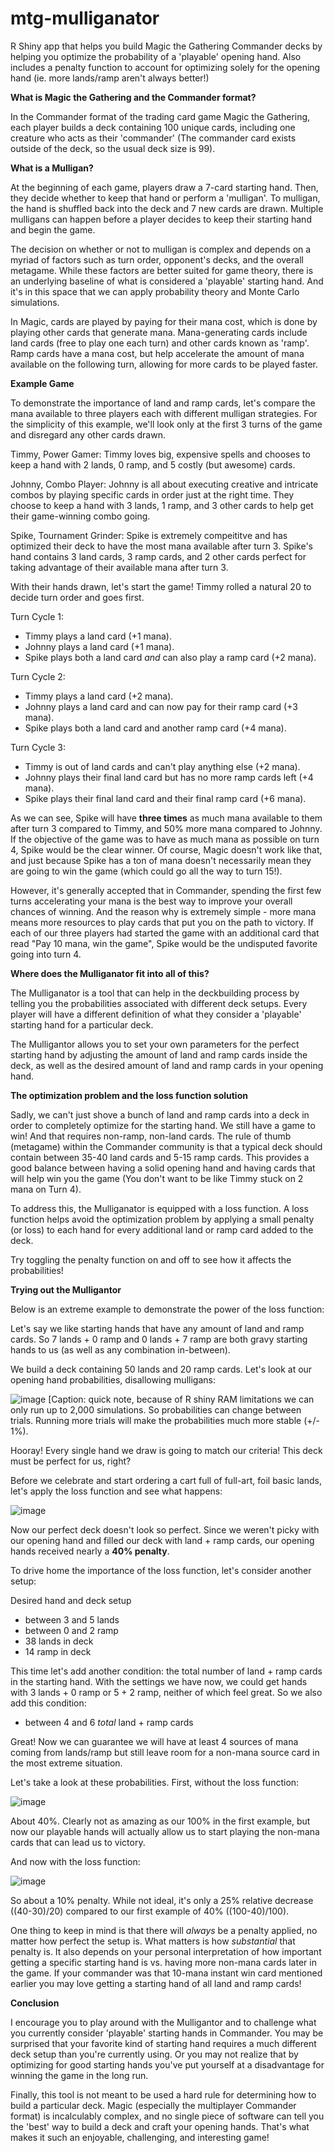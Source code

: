# mtg-mulliganator
R Shiny app that helps you build Magic the Gathering Commander decks by helping you optimize the probability of a 'playable' opening hand. Also includes a penalty function to account for optimizing solely for the opening hand (ie. more lands/ramp aren't always better!)

**What is Magic the Gathering and the Commander format?**

In the Commander format of the trading card game Magic the Gathering, each player builds a deck containing 100 unique cards, including one creature who acts as their 'commander' (The commander card exists outside of the deck, so the usual deck size is 99).

**What is a Mulligan?**

At the beginning of each game, players draw a 7-card starting hand. Then, they decide whether to keep that hand or perform a 'mulligan'. To mulligan, the hand is shuffled back into the deck and 7 new cards are drawn. Multiple mulligans can happen before a player decides to keep their starting hand and begin the game.

The decision on whether or not to mulligan is complex and depends on a myriad of factors such as turn order, opponent's decks, and the overall metagame. While these factors are better suited for game theory, there is an underlying baseline of what is considered a 'playable' starting hand. And it's in this space that we can apply probability theory and Monte Carlo simulations. 

In Magic, cards are played by paying for their mana cost, which is done by playing other cards that generate mana. Mana-generating cards include land cards (free to play one each turn) and other cards known as 'ramp'. Ramp cards have a mana cost, but help accelerate the amount of mana available on the following turn, allowing for more cards to be played faster.

**Example Game**

To demonstrate the importance of land and ramp cards, let's compare the mana available to three players each with different mulligan strategies. For the simplicity of this example, we'll look only at the first 3 turns of the game and disregard any other cards drawn.

Timmy, Power Gamer: Timmy loves big, expensive spells and chooses to keep a hand with 2 lands, 0 ramp, and 5 costly (but awesome) cards.

Johnny, Combo Player: Johnny is all about executing creative and intricate combos by playing specific cards in order just at the right time. They choose to keep a hand with 3 lands, 1 ramp, and 3 other cards to help get their game-winning combo going.

Spike, Tournament Grinder: Spike is extremely compeititve and has optimized their deck to have the most mana available after turn 3. Spike's hand contains 3 land cards, 3 ramp cards, and 2 other cards perfect for taking advantage of their available mana after turn 3.

With their hands drawn, let's start the game! Timmy rolled a natural 20 to decide turn order and goes first.

Turn Cycle 1:
- Timmy plays a land card (+1 mana).
- Johnny plays a land card (+1 mana).
- Spike plays both a land card _and_ can also play a ramp card (+2 mana).

Turn Cycle 2:
- Timmy plays a land card (+2 mana).
- Johnny plays a land card and can now pay for their ramp card (+3 mana).
- Spike plays both a land card and another ramp card (+4 mana).

Turn Cycle 3:
- Timmy is out of land cards and can't play anything else (+2 mana).
- Johnny plays their final land card but has no more ramp cards left (+4 mana).
- Spike plays their final land card and their final ramp card (+6 mana).

As we can see, Spike will have **three times** as much mana available to them after turn 3 compared to Timmy, and 50% more mana compared to Johnny. If the objective of the game was to have as much mana as possible on turn 4, Spike would be the clear winner. Of course, Magic doesn't work like that, and just because Spike has a ton of mana doesn't necessarily mean they are going to win the game (which could go all the way to turn 15!). 

However, it's generally accepted that in Commander, spending the first few turns accelerating your mana is the best way to improve your overall chances of winning. And the reason why is extremely simple - more mana means more resources to play cards that put you on the path to victory. If each of our three players had started the game with an additional card that read "Pay 10 mana, win the game", Spike would be the undisputed favorite going into turn 4.

**Where does the Mulliganator fit into all of this?**

The Mulliganator is a tool that can help in the deckbuilding process by telling you the probabilities associated with different deck setups. Every player will have a different definition of what they consider a 'playable' starting hand for a particular deck. 

The Mulligantor allows you to set your own parameters for the perfect starting hand by adjusting the amount of land and ramp cards inside the deck, as well as the desired amount of land and ramp cards in your opening hand.

**The optimization problem and the loss function solution**

Sadly, we can't just shove a bunch of land and ramp cards into a deck in order to completely optimize for the starting hand. We still have a game to win! And that requires non-ramp, non-land cards. The rule of thumb (metagame) within the Commander community is that a typical deck should contain between 35-40 land cards and 5-15 ramp cards. This provides a good balance between having a solid opening hand and having cards that will help win you the game (You don't want to be like Timmy stuck on 2 mana on Turn 4).

To address this, the Mulliganator is equipped with a loss function. A loss function helps avoid the optimization problem by applying a small penalty (or loss) to each hand for every additional land or ramp card added to the deck.

Try toggling the penalty function on and off to see how it affects the probabilities!

**Trying out the Mulligantor**

Below is an extreme example to demonstrate the power of the loss function:

Let's say we like starting hands that have any amount of land and ramp cards. So 7 lands + 0 ramp and 0 lands + 7 ramp are both gravy starting hands to us (as well as any combination in-between).

We build a deck containing 50 lands and 20 ramp cards. Let's look at our opening hand probabilities, disallowing mulligans:

![image](https://user-images.githubusercontent.com/123254289/213925470-196f450a-ef98-4214-935a-277984a636f8.png)
[Caption: quick note, because of R shiny RAM limitations we can only run up to 2,000 simulations. So probabilities can change between trials. Running more trials will make the probabilities much more stable (+/- 1%).

Hooray! Every single hand we draw is going to match our criteria! This deck must be perfect for us, right? 

Before we celebrate and start ordering a cart full of full-art, foil basic lands, let's apply the loss function and see what happens:

![image](https://user-images.githubusercontent.com/123254289/213925525-dd6ac30e-10f8-4d65-87a7-b69a8cb77eb6.png)

Now our perfect deck doesn't look so perfect. Since we weren't picky with our opening hand and filled our deck with land + ramp cards, our opening hands received nearly a **40% penalty**.

To drive home the importance of the loss function, let's consider another setup:

Desired hand and deck setup
- between 3 and 5 lands
- between 0 and 2 ramp
- 38 lands in deck
- 14 ramp in deck

This time let's add another condition: the total number of land + ramp cards in the starting hand. With the settings we have now, we could get hands with 3 lands + 0 ramp or 5 + 2 ramp, neither of which feel great. So we also add this condition:
- between 4 and 6 _total_ land + ramp cards

Great! Now we can guarantee we will have at least 4 sources of mana coming from lands/ramp but still leave room for a non-mana source card in the most extreme situation.

Let's take a look at these probabilities. First, without the loss function:

![image](https://user-images.githubusercontent.com/123254289/213926124-27feafc1-50af-4862-8f9d-615c6f311348.png)

About 40%. Clearly not as amazing as our 100% in the first example, but now our playable hands will actually allow us to start playing the non-mana cards that can lead us to victory. 

And now with the loss function:

![image](https://user-images.githubusercontent.com/123254289/213926257-44ed3210-451c-47ef-a1e8-d7aceb958f2b.png)

So about a 10% penalty. While not ideal, it's only a 25% relative decrease ((40-30)/20) compared to our first example of 40% ((100-40)/100). 

One thing to keep in mind is that there will _always_ be a penalty applied, no matter how perfect the setup is. What matters is how _substantial_ that penalty is. It also depends on your personal interpretation of how important getting a specific starting hand is vs. having more non-mana cards later in the game. If your commander was that 10-mana instant win card mentioned earlier you may love getting a starting hand of all land and ramp cards!

**Conclusion**

I encourage you to play around with the Mulligantor and to challenge what you currently consider 'playable' starting hands in Commander. You may be surprised that your favorite kind of starting hand requires a much different deck setup than you're currently using. Or you may not realize that by optimizing for good starting hands you've put yourself at a disadvantage for winning the game in the long run.

Finally, this tool is not meant to be used a hard rule for determining how to build a particular deck. Magic (especially the multiplayer Commander format) is incalculably complex, and no single piece of software can tell you the 'best' way to build a deck and craft your opening hands. That's what makes it such an enjoyable, challenging, and interesting game!

